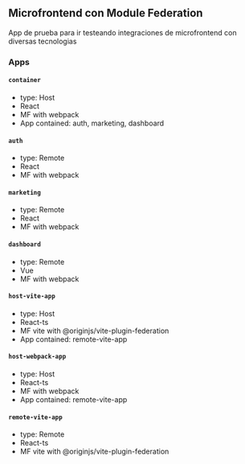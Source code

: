 ## Microfrontend con Module Federation

App de prueba para ir testeando integraciones de microfrontend con diversas tecnologias

### Apps

#### `container`

- type: Host
- React
- MF with webpack
- App contained: auth, marketing, dashboard

#### `auth`

- type: Remote
- React
- MF with webpack

#### `marketing`

- type: Remote
- React
- MF with webpack

#### `dashboard`

- type: Remote
- Vue
- MF with webpack

#### `host-vite-app`

- type: Host
- React-ts
- MF vite with @originjs/vite-plugin-federation
- App contained: remote-vite-app

#### `host-webpack-app`

- type: Host
- React-ts
- MF with webpack
- App contained: remote-vite-app

#### `remote-vite-app`

- type: Remote
- React-ts
- MF vite with @originjs/vite-plugin-federation
